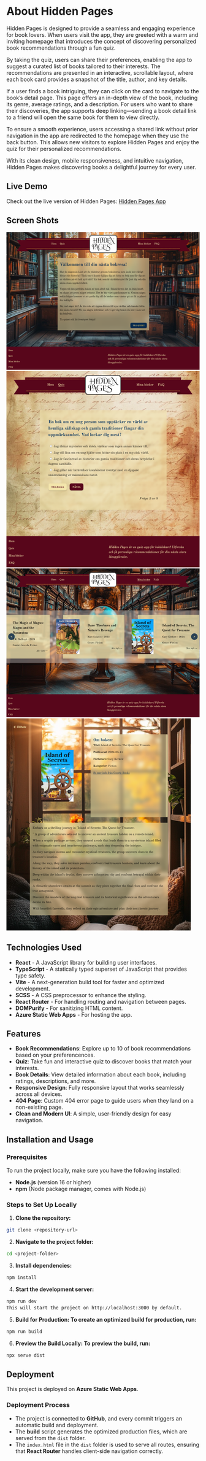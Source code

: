 # About Hidden Pages

Hidden Pages is designed to provide a seamless and engaging experience for book lovers. When users visit the app, they are greeted with a warm and inviting homepage that introduces the concept of discovering personalized book recommendations through a fun quiz.

By taking the quiz, users can share their preferences, enabling the app to suggest a curated list of books tailored to their interests. The recommendations are presented in an interactive, scrollable layout, where each book card provides a snapshot of the title, author, and key details.

If a user finds a book intriguing, they can click on the card to navigate to the book’s detail page. This page offers an in-depth view of the book, including its genre, average ratings, and a description. For users who want to share their discoveries, the app supports deep linking—sending a book detail link to a friend will open the same book for them to view directly.

To ensure a smooth experience, users accessing a shared link without prior navigation in the app are redirected to the homepage when they use the back button. This allows new visitors to explore Hidden Pages and enjoy the quiz for their personalized recommendations.

With its clean design, mobile responsiveness, and intuitive navigation, Hidden Pages makes discovering books a delightful journey for every user.

## Live Demo

Check out the live version of Hidden Pages: [Hidden Pages App](https://salmon-cliff-059181903.4.azurestaticapps.net/)

## Screen Shots

![Home Page](client/public/HiddenPages_screengrab_home.png)
![Quiz Page](HP_screenshot_quizpage.png)
![Recommendations Page](HP_screenshot_bookrecommendationPage.png)
![Book Details Page](HP_screenshot_bookdetails.png)

## Technologies Used

-   **React** - A JavaScript library for building user interfaces.
-   **TypeScript** - A statically typed superset of JavaScript that provides type safety.
-   **Vite** - A next-generation build tool for faster and optimized development.
-   **SCSS** - A CSS preprocessor to enhance the styling.
-   **React Router** - For handling routing and navigation between pages.
-   **DOMPurify** - For sanitizing HTML content.
-   **Azure Static Web Apps** - For hosting the app.

## Features

-   **Book Recommendations**: Explore up to 10 of book recommendations based on your preferencences.
-   **Quiz**: Take fun and interactive quiz to discover books that match your interests.
-   **Book Details**: View detailed information about each book, including ratings, descriptions, and more.
-   **Responsive Design**: Fully responsive layout that works seamlessly across all devices.
-   **404 Page**: Custom 404 error page to guide users when they land on a non-existing page.
-   **Clean and Modern UI**: A simple, user-friendly design for easy navigation.

## Installation and Usage

### Prerequisites

To run the project locally, make sure you have the following installed:

-   **Node.js** (version 16 or higher)
-   **npm** (Node package manager, comes with Node.js)

### Steps to Set Up Locally

1. **Clone the repository:**

  ```bash
  git clone <repository-url>
  ```

2. **Navigate to the project folder:**

  ```bash
  cd <project-folder>
  ```

3. **Install dependencies:**

  ```bash
  npm install
  ```

4. **Start the development server:**

  ```bash
  npm run dev
  This will start the project on http://localhost:3000 by default.
  ```

5. **Build for Production: To create an optimized build for production, run:**

  ```bash
  npm run build
  ```

6. **Preview the Build Locally: To preview the build, run:**

  ```bash
  npx serve dist
  ```

## Deployment

This project is deployed on **Azure Static Web Apps**.

### Deployment Process

- The project is connected to **GitHub**, and every commit triggers an automatic build and deployment.
- The **build** script generates the optimized production files, which are served from the `dist` folder.
- The `index.html` file in the `dist` folder is used to serve all routes, ensuring that **React Router** handles client-side navigation correctly.
